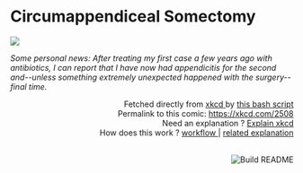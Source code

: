 # <b>Circumappendiceal Somectomy</b>

[![](https://imgs.xkcd.com/comics/circumappendiceal_somectomy.png)](https://xkcd.com/2508)

<i>Some personal news: After treating my first case a few years ago with antibiotics, I can report that I have now had appendicitis for the second and--unless something extremely unexpected happened with the surgery--final time.</i>

<div align="right">
  Fetched directly from
  <a href="https://xkcd.com">
    xkcd
  </a>
  by
  <a href="https://github.com/Vanille-N/Vanille-N/blob/master/fetch">
    this bash script
  </a>
</div>
<div align="right">
  Permalink to this comic:
  <a href="https://xkcd.com/2508">
    https://xkcd.com/2508
  </a>
</div>
<div align="right">
  Need an explanation ?
  <a href="https://www.explainxkcd.com/wiki/index.php/2508">
    Explain xkcd
  </a>
</div>
<div align="right">
  How does this work ?
  <a href="https://github.com/Vanille-N/Vanille-N/blob/master/.github/workflows/build.yml">
    workflow
  </a>
  |
  <a href="https://simonwillison.net/2020/Jul/10/self-updating-profile-readme/">
    related explanation
  </a>
</div><br>

<a href="https://github.com/Vanille-N/Vanille-N/actions"><img src="https://github.com/Vanille-N/Vanille-N/workflows/Build%20README/badge.svg" align="right" alt="Build README"></a>
